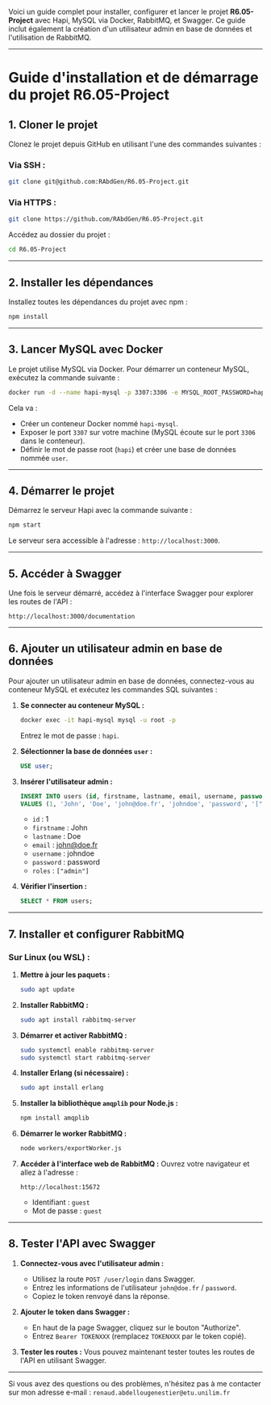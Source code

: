 Voici un guide complet pour installer, configurer et lancer le projet **R6.05-Project** avec Hapi, MySQL via Docker, RabbitMQ, et Swagger. Ce guide inclut également la création d'un utilisateur admin en base de données et l'utilisation de RabbitMQ.

---

# Guide d'installation et de démarrage du projet R6.05-Project

## 1. Cloner le projet
Clonez le projet depuis GitHub en utilisant l'une des commandes suivantes :

### Via SSH :
```bash
git clone git@github.com:RAbdGen/R6.05-Project.git
```

### Via HTTPS :
```bash
git clone https://github.com/RAbdGen/R6.05-Project.git
```

Accédez au dossier du projet :
```bash
cd R6.05-Project
```

---

## 2. Installer les dépendances
Installez toutes les dépendances du projet avec npm :
```bash
npm install
```

---

## 3. Lancer MySQL avec Docker
Le projet utilise MySQL via Docker. Pour démarrer un conteneur MySQL, exécutez la commande suivante :

```bash
docker run -d --name hapi-mysql -p 3307:3306 -e MYSQL_ROOT_PASSWORD=hapi -e MYSQL_DATABASE=user mysql:8.0 --default-authentication-plugin=mysql_native_password
```

Cela va :
- Créer un conteneur Docker nommé `hapi-mysql`.
- Exposer le port `3307` sur votre machine (MySQL écoute sur le port `3306` dans le conteneur).
- Définir le mot de passe root (`hapi`) et créer une base de données nommée `user`.

---

## 4. Démarrer le projet
Démarrez le serveur Hapi avec la commande suivante :
```bash
npm start
```

Le serveur sera accessible à l'adresse : `http://localhost:3000`.

---

## 5. Accéder à Swagger
Une fois le serveur démarré, accédez à l'interface Swagger pour explorer les routes de l'API :
```
http://localhost:3000/documentation
```

---

## 6. Ajouter un utilisateur admin en base de données
Pour ajouter un utilisateur admin en base de données, connectez-vous au conteneur MySQL et exécutez les commandes SQL suivantes :

1. **Se connecter au conteneur MySQL :**
   ```bash
   docker exec -it hapi-mysql mysql -u root -p
   ```
   Entrez le mot de passe : `hapi`.

2. **Sélectionner la base de données `user` :**
   ```sql
   USE user;
   ```

3. **Insérer l'utilisateur admin :**
   ```sql
   INSERT INTO users (id, firstname, lastname, email, username, password, roles) 
   VALUES (1, 'John', 'Doe', 'john@doe.fr', 'johndoe', 'password', '["admin"]');
   ```

    - `id` : 1
    - `firstname` : John
    - `lastname` : Doe
    - `email` : john@doe.fr
    - `username` : johndoe
    - `password` : password
    - `roles` : `["admin"]`

4. **Vérifier l'insertion :**
   ```sql
   SELECT * FROM users;
   ```

---

## 7. Installer et configurer RabbitMQ

### Sur Linux (ou WSL) :
1. **Mettre à jour les paquets :**
   ```bash
   sudo apt update
   ```

2. **Installer RabbitMQ :**
   ```bash
   sudo apt install rabbitmq-server
   ```

3. **Démarrer et activer RabbitMQ :**
   ```bash
   sudo systemctl enable rabbitmq-server
   sudo systemctl start rabbitmq-server
   ```

4. **Installer Erlang (si nécessaire) :**
   ```bash
   sudo apt install erlang
   ```

5. **Installer la bibliothèque `amqplib` pour Node.js :**
   ```bash
   npm install amqplib
   ```

6. **Démarrer le worker RabbitMQ :**
   ```bash
   node workers/exportWorker.js
   ```

7. **Accéder à l'interface web de RabbitMQ :**
   Ouvrez votre navigateur et allez à l'adresse :
   ```
   http://localhost:15672
   ```
    - Identifiant : `guest`
    - Mot de passe : `guest`

---

## 8. Tester l'API avec Swagger

1. **Connectez-vous avec l'utilisateur admin :**
    - Utilisez la route `POST /user/login` dans Swagger.
    - Entrez les informations de l'utilisateur `john@doe.fr` / `password`.
    - Copiez le token renvoyé dans la réponse.

2. **Ajouter le token dans Swagger :**
    - En haut de la page Swagger, cliquez sur le bouton "Authorize".
    - Entrez `Bearer TOKENXXX` (remplacez `TOKENXXX` par le token copié).

3. **Tester les routes :**
   Vous pouvez maintenant tester toutes les routes de l'API en utilisant Swagger.

---

Si vous avez des questions ou des problèmes, n'hésitez pas à me contacter sur mon adresse e-mail : `renaud.abdellougenestier@etu.unilim.fr`

